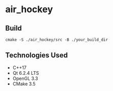 # air_hockey

## Build 
`cmake -S ./air_hockey/src -B ./your_build_dir`

## Technologies Used
- C++17
- Qt 6.2.4 LTS
- OpenGL 3.3
- CMake 3.5


